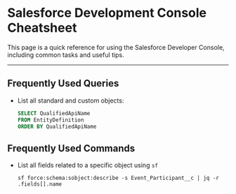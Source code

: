 # Salesforce Development Console Cheatsheet

This page is a quick reference for using the Salesforce Developer Console, including common tasks and useful tips.

---

## Frequently Used Queries

- List all standard and custom objects:
    ```sql
    SELECT QualifiedApiName
    FROM EntityDefinition
    ORDER BY QualifiedApiName
    ```

## Frequently Used Commands

- List all fields related to a specific object using `sf`
    ```shell
    sf force:schema:sobject:describe -s Event_Participant__c | jq -r .fields[].name
    ```
